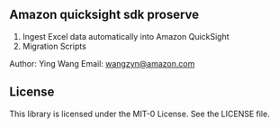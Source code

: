 ## Amazon quicksight sdk proserve

1. Ingest Excel data automatically into Amazon QuickSight
2. Migration Scripts

Author: Ying Wang
Email: wangzyn@amazon.com

## License

This library is licensed under the MIT-0 License. See the LICENSE file.
